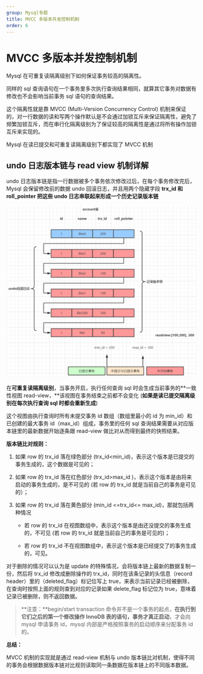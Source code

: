 ```yaml
---
group: Mysql专题
title: MVCC 多版本并发控制机制
order: 6
---
```



# **MVCC 多版本并发控制机制**

Mysql 在可重复读隔离级别下如何保证事务较高的隔离性。

同样的 sql 查询语句在一个事务里多次执行查询结果相同，就算其它事务对数据有修改也不会影响当前事务 sql 语句的查询结果。

这个隔离性就是靠 MVCC (Multi-Version Concurrency Control) 机制来保证的，对一行数据的读和写两个操作默认是不会通过加锁互斥来保证隔离性，避免了频繁加锁互斥，而在串行化隔离级别为了保证较高的隔离性是通过将所有操作加锁互斥来实现的。

Mysql 在读已提交和可重复读隔离级别下都实现了 MVCC 机制



## **undo 日志版本链与 read view 机制详解**

undo 日志版本链是指一行数据被多个事务依次修改过后，在每个事务修改完后，Mysql 会保留修改前的数据 undo 回滚日志，并且用两个隐藏字段 **trx_id 和 roll_pointer 把这些 undo 日志串联起来形成一个历史记录版本链**

<img src="../../public/images/image-20240429121406432.png" alt="image-20240429121406432" style="zoom: 50%;" />

在**可重复读隔离级别**，当事务开启，执行任何查询 sql 时会生成当前事务的**一致性视图 read-view，**该视图在事务结束之前都不会变化 (**如果是读已提交隔离级别在每次执行查询 sql 时都会重新生成**)

这个视图由执行查询时所有未提交事务 id 数组（数组里最小的 id 为 min_id）和已创建的最大事务 id（max_id）组成，事务里的任何 sql 查询结果需要从对应版本链里的最新数据开始逐条跟 read-view 做比对从而得到最终的快照结果。

**版本链比对规则：**

1. 如果 row 的 trx_id 落在绿色部分 (trx_id<min_id)，表示这个版本是已提交的事务生成的，这个数据是可见的；

2. 如果 row 的 trx_id 落在红色部分 (trx_id>max_id )，表示这个版本是由将来启动的事务生成的，是不可见的 (若 row 的 trx_id 就是当前自己的事务是可见的）；

3. 如果 row 的 trx_id 落在黄色部分 (min_id <=trx_id<= max_id)，那就包括两种情况

   -  若 row 的 trx_id 在视图数组中，表示这个版本是由还没提交的事务生成的，不可见 (若 row 的 trx_id 就是当前自己的事务是可见的)；

   - 若 row 的 trx_id 不在视图数组中，表示这个版本是已经提交了的事务生成的，可见。

对于删除的情况可以认为是 update 的特殊情况，会将版本链上最新的数据复制一份，然后将 trx_id 修改成删除操作的 trx_id，同时在该条记录的头信息（record header）里的（deleted_flag）标记位写上 true，来表示当前记录已经被删除，在查询时按照上面的规则查到对应的记录如果 delete_flag 标记位为 true，意味着记录已被删除，则不返回数据。

> **注意：**begin/start transaction 命令并不是一个事务的起点，**在执行到它们之后的第一个修改操作 InnoDB 表的语句，事务才真正启动**，才会向 mysql 申请事务 id，mysql 内部是严格按照事务的启动顺序来分配事务 id 的。



**总结：**

MVCC 机制的实现就是通过 read-view 机制与 undo 版本链比对机制，使得不同的事务会根据数据版本链对比规则读取同一条数据在版本链上的不同版本数据。
